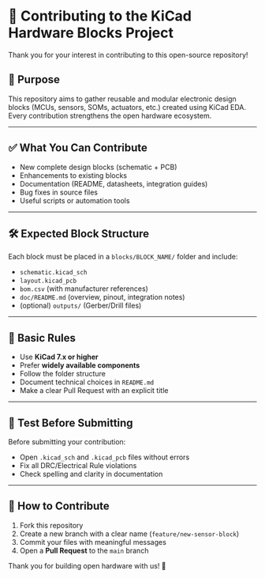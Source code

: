 # 🤝 Contributing to the KiCad Hardware Blocks Project

Thank you for your interest in contributing to this open-source repository!

## 🧭 Purpose

This repository aims to gather reusable and modular electronic design blocks (MCUs, sensors, SOMs, actuators, etc.) created using KiCad EDA. Every contribution strengthens the open hardware ecosystem.

---

## ✅ What You Can Contribute

- New complete design blocks (schematic + PCB)
- Enhancements to existing blocks
- Documentation (README, datasheets, integration guides)
- Bug fixes in source files
- Useful scripts or automation tools

---

## 🛠️ Expected Block Structure

Each block must be placed in a `blocks/BLOCK_NAME/` folder and include:

- `schematic.kicad_sch`
- `layout.kicad_pcb`
- `bom.csv` (with manufacturer references)
- `doc/README.md` (overview, pinout, integration notes)
- (optional) `outputs/` (Gerber/Drill files)

---

## 📌 Basic Rules

- Use **KiCad 7.x or higher**
- Prefer **widely available components**
- Follow the folder structure
- Document technical choices in `README.md`
- Make a clear Pull Request with an explicit title

---

## 🧪 Test Before Submitting

Before submitting your contribution:
- Open `.kicad_sch` and `.kicad_pcb` files without errors
- Fix all DRC/Electrical Rule violations
- Check spelling and clarity in documentation

---

## 📝 How to Contribute

1. Fork this repository
2. Create a new branch with a clear name (`feature/new-sensor-block`)
3. Commit your files with meaningful messages
4. Open a **Pull Request** to the `main` branch

Thank you for building open hardware with us! 💪
